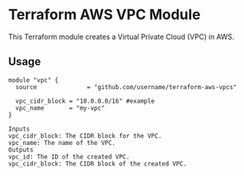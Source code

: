 # Terraform AWS VPC Module

This Terraform module creates a Virtual Private Cloud (VPC) in AWS.

## Usage

```hcl
module "vpc" {
  source              = "github.com/username/terraform-aws-vpcs"
  
  vpc_cidr_block = "10.0.0.0/16" #example
  vpc_name       = "my-vpc"
}

Inputs
vpc_cidr_block: The CIDR block for the VPC.
vpc_name: The name of the VPC.
Outputs
vpc_id: The ID of the created VPC.
vpc_cidr_block: The CIDR block of the created VPC.